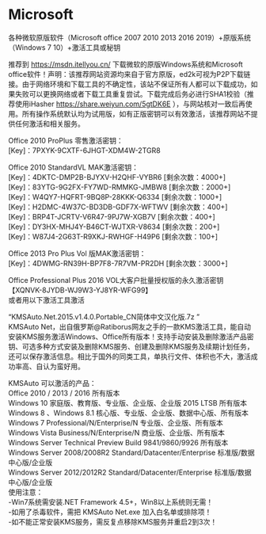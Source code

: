 # Microsoft
各种微软原版软件（Microsoft office 2007 2010 2013 2016 2019）+原版系统（Windows 7 10）+激活工具或秘钥

推荐到 https://msdn.itellyou.cn/ 下载微软的原版Windows系统和Microsoft office软件！声明：该推荐网站资源均来自于官方原版，ed2k可视为P2P下载链接。由于网络环境和下载工具的不确定性，该站不保证所有人都可以下载成功，如果失败可以更换网络或者下载工具重复尝试。下载完成后务必进行SHA1校验（推荐使用iHasher https://share.weiyun.com/5gtDK6E ），与网站核对一致后再使用。所有操作系统默认均为试用版，如有正版密钥可以有效激活，该推荐网站不提供任何激活和相关服务。

Office 2010 ProPlus 零售激活密钥：<br />
[Key]：7PXYK-9CXTF-6JHGT-XDM4W-2TGR8

Office 2010 StandardVL MAK激活密钥：<br />
[Key]：4DKTC-DMP2B-BJYXV-H2QHF-VYBR6 [剩余次数：4000+]<br />
[Key]：83YTG-9G2FX-FY7WD-RMMKG-JMBW8 [剩余次数：2000+]<br />
[Key]：W4QY7-HQFRT-9BQ8P-28KKK-Q6334 [剩余次数：1000+]<br />
[Key]：H2DMC-4W37C-BD3DB-GDF7X-WFTWV [剩余次数：400+]<br />
[Key]：BRP4T-JCRTV-V6R47-9PJ7W-XGB7V [剩余次数：400+]<br />
[Key]：DY3HX-MHJ4Y-B46CT-WJTXR-V8634 [剩余次数：200+]<br />
[Key]：W87J4-2G63T-R9XKJ-RWHGF-H49P6 [剩余次数：100+]<br />

Office 2013 Pro Plus Vol 版MAK激活密钥：<br />
[Key]：4DWMG-RN39H-BP7F8-7R7VM-PR2DH [剩余次数：3000+]





Office Professional Plus 2016 VOL大客户批量授权版的永久激活密钥 【XQNVK-8JYDB-WJ9W3-YJ8YR-WFG99】<br />
或者用以下激活工具激活


“KMSAuto.Net.2015.v1.4.0.Portable_CN简体中文汉化版.7z ” <br />
KMSAuto Net，出自俄罗斯@Ratiborus网友之手的一款KMS激活工具，能自动安装KMS服务激活Windows、Office所有版本！支持手动安装及删除激活产品密钥、可选多种方式安装及删除KMS服务、创建及删除KMS服务及续期计划任务，还可以保存激活信息。相比于国外的同类工具，单执行文件、体积也不大，激活成功率高、自认为蛮好用。

KMSAuto 可以激活的产品：<br />
Office 2010 / 2013 / 2016 所有版本<br />
Windows 10  家庭版、教育版、专业版、企业版、企业版 2015 LTSB 所有版本<br />
Windows 8 、Windows 8.1 核心版、专业版、企业版、数据中心版、所有版本<br />
Windows 7 Professional/N/Enterprise/N 专业版、企业版、所有版本<br />
Windows Vista Business/N/Enterprise/N 商业版、企业版、所有版本<br />
Windows Server Technical Preview Build 9841/9860/9926 所有版本<br />
Windows Server 2008/2008R2 Standard/Datacenter/Enterprise 标准版/数据中心版/企业版<br />
Windows Server 2012/2012R2 Standard/Datacenter/Enterprise 标准版/数据中心版/企业版<br />
使用注意：<br />
-Win7系统需安装.NET Framework 4.5+，Win8以上系统则无需！<br />
-如用了杀毒软件，需把  KMSAuto Net.exe 加入白名单或排除项！<br />
-如不能正常安装KMS服务，需反复点移除KMS服务并重启2到3次！<br />
